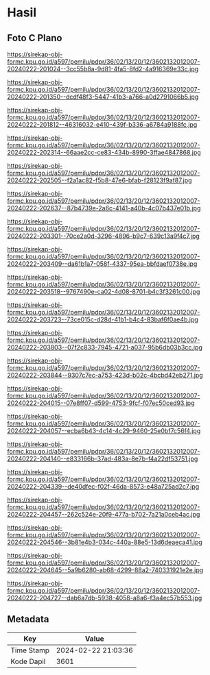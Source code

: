# Hasil

## Foto C Plano

https://sirekap-obj-formc.kpu.go.id/a597/pemilu/pdpr/36/02/13/20/12/3602132012007-20240222-201024--3cc55b8a-9d81-4fa5-8fd2-4a916369e33c.jpg

https://sirekap-obj-formc.kpu.go.id/a597/pemilu/pdpr/36/02/13/20/12/3602132012007-20240222-201350--dcdf48f3-5447-41b3-a766-a0d2791066b5.jpg

https://sirekap-obj-formc.kpu.go.id/a597/pemilu/pdpr/36/02/13/20/12/3602132012007-20240222-201812--46316032-e410-439f-b336-a6784a9188fc.jpg

https://sirekap-obj-formc.kpu.go.id/a597/pemilu/pdpr/36/02/13/20/12/3602132012007-20240222-202314--66aae2cc-ce83-434b-8990-3ffae4847868.jpg

https://sirekap-obj-formc.kpu.go.id/a597/pemilu/pdpr/36/02/13/20/12/3602132012007-20240222-202505--f2a1ac82-f5b8-47e6-bfab-f28123f9af87.jpg

https://sirekap-obj-formc.kpu.go.id/a597/pemilu/pdpr/36/02/13/20/12/3602132012007-20240222-202637--87b4739e-2a6c-4141-a40b-4c07b437e01b.jpg

https://sirekap-obj-formc.kpu.go.id/a597/pemilu/pdpr/36/02/13/20/12/3602132012007-20240222-203301--70ce2a0d-3296-4896-b9c7-639c13a9f4c7.jpg

https://sirekap-obj-formc.kpu.go.id/a597/pemilu/pdpr/36/02/13/20/12/3602132012007-20240222-203409--da61b1a7-058f-4337-95ea-bbfdaef0738e.jpg

https://sirekap-obj-formc.kpu.go.id/a597/pemilu/pdpr/36/02/13/20/12/3602132012007-20240222-203518--9767490e-ca02-4d08-8701-b4c3f3261c00.jpg

https://sirekap-obj-formc.kpu.go.id/a597/pemilu/pdpr/36/02/13/20/12/3602132012007-20240222-203723--73ce015c-d28d-41b1-b4c4-83baf6f0ae4b.jpg

https://sirekap-obj-formc.kpu.go.id/a597/pemilu/pdpr/36/02/13/20/12/3602132012007-20240222-203803--07f2c833-7945-4721-a037-95b6db03b3cc.jpg

https://sirekap-obj-formc.kpu.go.id/a597/pemilu/pdpr/36/02/13/20/12/3602132012007-20240222-203844--9307c7ec-a753-423d-b02c-4bcbd42eb271.jpg

https://sirekap-obj-formc.kpu.go.id/a597/pemilu/pdpr/36/02/13/20/12/3602132012007-20240222-204015--07e8ff07-d599-4753-9fcf-f07ec50ced93.jpg

https://sirekap-obj-formc.kpu.go.id/a597/pemilu/pdpr/36/02/13/20/12/3602132012007-20240222-204057--ecba6b43-4c14-4c29-9460-25e0bf7c56f4.jpg

https://sirekap-obj-formc.kpu.go.id/a597/pemilu/pdpr/36/02/13/20/12/3602132012007-20240222-204140--e833166b-37ad-483a-8e7b-f4a22df53751.jpg

https://sirekap-obj-formc.kpu.go.id/a597/pemilu/pdpr/36/02/13/20/12/3602132012007-20240222-204339--de40dfec-f02f-46da-8573-e48a725ad2c7.jpg

https://sirekap-obj-formc.kpu.go.id/a597/pemilu/pdpr/36/02/13/20/12/3602132012007-20240222-204457--262c524e-20f9-477a-b702-7a21a0ceb4ac.jpg

https://sirekap-obj-formc.kpu.go.id/a597/pemilu/pdpr/36/02/13/20/12/3602132012007-20240222-204546--3b81e4b3-034c-440a-88e5-13d6deaeca41.jpg

https://sirekap-obj-formc.kpu.go.id/a597/pemilu/pdpr/36/02/13/20/12/3602132012007-20240222-204645--5a9b6280-ab68-4299-88a2-740331921e2e.jpg

https://sirekap-obj-formc.kpu.go.id/a597/pemilu/pdpr/36/02/13/20/12/3602132012007-20240222-204727--dab6a7db-5938-4058-a8a6-f3a4ec57b553.jpg


## Metadata

| Key        | Value               |
| ---------- | ------------------- |
| Time Stamp | 2024-02-22 21:03:36 |
| Kode Dapil | 3601                |



